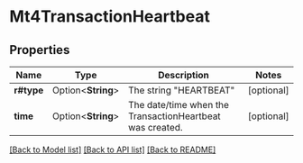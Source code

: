 # Mt4TransactionHeartbeat

## Properties

Name | Type | Description | Notes
------------ | ------------- | ------------- | -------------
**r#type** | Option<**String**> | The string \"HEARTBEAT\" | [optional]
**time** | Option<**String**> | The date/time when the TransactionHeartbeat was created. | [optional]

[[Back to Model list]](../README.md#documentation-for-models) [[Back to API list]](../README.md#documentation-for-api-endpoints) [[Back to README]](../README.md)


